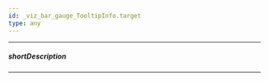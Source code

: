 ```yaml
---
id: _viz_bar_gauge_TooltipInfo.target
type: any
---
```

---
##### shortDescription
<!-- Description goes here -->

---
<!-- Description goes here -->
